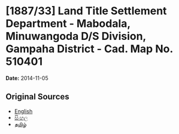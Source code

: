 # [1887/33] Land Title Settlement Department - Mabodala, Minuwangoda D/S Division, Gampaha District - Cad. Map No. 510401

**Date:** 2014-11-05

## Original Sources

- [English](https://documents.gov.lk/view/extra-gazettes/2014/11/1887-33_E.pdf)
- [සිංහල](https://documents.gov.lk/view/extra-gazettes/2014/11/1887-33_S.pdf)
- [தமிழ்](https://documents.gov.lk/view/extra-gazettes/2014/11/1887-33_T.pdf)
